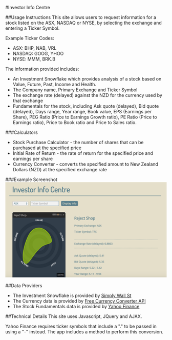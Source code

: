 #Investor Info Centre

##Usage Instructions
This site allows users to request information for a stock listed on the ASX, NASDAQ or NYSE, by selecting the exchange and entering a Ticker Symbol.

Example Ticker Codes:
- ASX: BHP, NAB, VRL
- NASDAQ: GOOG, YHOO
- NYSE: MMM, BRK.B

The information provided includes:
- An Investment Snowflake which provides analysis of a stock based on Value, Future, Past, Income and Health.
- The Company name, Primary Exchange and Ticker Symbol
- The exchange rate (delayed) against the NZD for the currency used by that exchange
- Fundamentals for the stock, including Ask quote (delayed), Bid quote (delayed), Days range, Year range, Book value, EPS (Earnings per Share), PEG Ratio (Price to Earnings Growth ratio), PE Ratio (Price to Earnings ratio), Price to Book ratio and Price to Sales ratio.

###Calculators
- Stock Purchase Calculator - the number of shares that can be purchased at the specified price
- Initial Rate of Return - the rate of return for the specified price and earnings per share
- Currency Converter - converts the specified amount to New Zealand Dollars (NZD) at the specified exchange rate

###Example Screenshot
![Investor Info Centre Screen](/img/AppScreenshot.png)

##Data Providers
- The Investment Snowflake is provided by [Simply Wall St](https://www.simplywall.st/)
- The Currency data is provided by [Free Currency Converter API](http://free.currencyconverterapi.com)
- The Stock Fundamentals data is provided by [Yahoo Finance](http://finance.yahoo.com/)

##Technical Details
This site uses Javascript, JQuery and AJAX.

Yahoo Finance requires ticker symbols that include a "." to be passed in using a "-" instead. The app includes a method to perform this conversion.